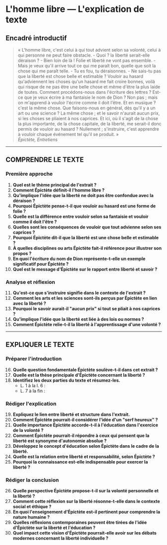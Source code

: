 # L'homme libre — L'explication de texte

## Encadré introductif
> « L'homme libre, c'est celui à qui tout advient selon sa volonté, celui à qui personne ne peut faire obstacle. - Quoi ? la liberté serait-elle déraison ? - Bien loin de là ! Folie et liberté ne vont pas ensemble. - Mais je veux qu'il arrive tout ce qui me paraît bon, quelle que soit la chose qui me paraît telle. - Tu es fou, tu déraisonnes. - Ne sais-tu pas que la liberté est chose belle et estimable ? Vouloir au hasard qu'adviennent les choses qu'un hasard me fait croire bonnes, voilà qui risque de ne pas être une belle chose et même d'être la plus laide de toutes. Comment procédons-nous dans l'écriture des lettres ? Est-ce que je veux écrire à ma fantaisie le nom de Dion ? Non pas ; mais on m'apprend à vouloir l'écrire comme il doit l'être. Et en musique ? c'est la même chose. Que faisons-nous en général, dès qu'il y a un art ou une science ? La même chose ; et le savoir n'aurait aucun prix, si les choses se pliaient à nos caprices. Et ici, où il s'agit de la chose la plus importante, de la chose capitale, de la liberté, me serait-il donc permis de vouloir au hasard ? Nullement ; s'instruire, c'est apprendre à vouloir chaque événement tel qu'il se produit. »  
> *Épictète, Entretiens*

---

## COMPRENDRE LE TEXTE

### Première approche

1. **Quel est le thème principal de l'extrait ?**  
2. **Comment Épictète définit-il l'homme libre ?**  
3. **Qu'implique l'idée que la liberté ne doit pas être confondue avec la déraison ?**  
4. **Pourquoi Épictète pense-t-il que vouloir au hasard est une forme de folie ?**  
5. **Quelle est la différence entre vouloir selon sa fantaisie et vouloir comme il doit l'être ?**  
6. **Quelles sont les conséquences de vouloir que tout advienne selon ses caprices ?**  
7. **Pourquoi Épictète dit-il que la liberté est une chose belle et estimable ?**  
8. **À quelles disciplines ou arts Épictète fait-il référence pour illustrer son propos ?**  
9. **En quoi l'écriture du nom de Dion représente-t-elle un exemple significatif pour Épictète ?**  
10. **Quel est le message d'Épictète sur le rapport entre liberté et savoir ?**  

### Analyse et réflexion

11. **Qu'est-ce que s'instruire signifie dans le contexte de l'extrait ?**  
12. **Comment les arts et les sciences sont-ils perçus par Épictète en lien avec la liberté ?**  
13. **Pourquoi le savoir aurait-il "aucun prix" si tout se pliait à nos caprices ?**  
14. **Qu'implique l'idée que la liberté est liée à des lois ou normes ?**  
15. **Comment Épictète relie-t-il la liberté à l'apprentissage d'une volonté ?**  

---

## EXPLIQUER LE TEXTE

### Préparer l'introduction

16. **Quelle question fondamentale Épictète soulève-t-il dans cet extrait ?**  
17. **Quelle est la thèse principale d'Épictète concernant la liberté ?**  
18. **Identifiez les deux parties du texte et résumez-les.**  
    - L. 1 à la l. 6 :  
    - L. 7 à la fin :  

### Rédiger l'explication

19. **Expliquez le lien entre liberté et structure dans l'extrait.**  
20. **Comment Épictète pourrait-il considérer l'idée d'un "serf heureux" ?**  
21. **Quelle importance Épictète accorde-t-il à l'éducation dans l'exercice de la volonté ?**  
22. **Comment Épictète pourrait-il répondre à ceux qui pensent que la liberté est synonyme d'autonomie absolue ?**  
23. **Développez le concept d'éducation selon Épictète dans le cadre de la liberté.**  
24. **Quelle est la relation entre liberté et responsabilité, selon Épictète ?**  
25. **Pourquoi la connaissance est-elle indispensable pour exercer la liberté ?**  

### Rédiger la conclusion

26. **Quelle perspective Épictète propose-t-il sur la volonté personnelle et la liberté ?**  
27. **Comment cette réflexion sur la liberté résonne-t-elle dans le contexte social et éthique ?**  
28. **En quoi l'enseignement d'Épictète est-il pertinent pour comprendre la nature humaine ?**  
29. **Quelles réflexions contemporaines peuvent être tirées de l'idée d'Épictète sur la liberté et l'éducation ?**  
30. **Quel impact cette vision d'Épictète pourrait-elle avoir sur les débats modernes concernant la liberté individuelle ?**  
